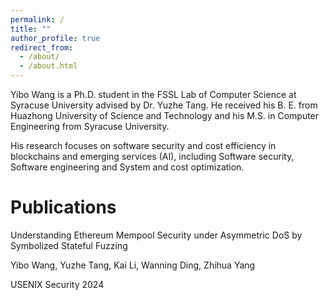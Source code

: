 ```yaml
---
permalink: /
title: ""
author_profile: true
redirect_from: 
  - /about/
  - /about.html
---
```



Yibo Wang is a Ph.D. student in the FSSL Lab of Computer Science at Syracuse University advised by Dr. Yuzhe Tang. He received his B. E. from Huazhong University of Science and Technology and his M.S. in Computer Engineering from Syracuse University. 

His research focuses on software security and cost efficiency in blockchains and emerging services (AI), including Software security, Software engineering and System and cost optimization.

Publications
======
Understanding Ethereum Mempool Security under Asymmetric DoS by Symbolized Stateful Fuzzing


Yibo Wang, Yuzhe Tang, Kai Li, Wanning Ding, Zhihua Yang

USENIX Security 2024



